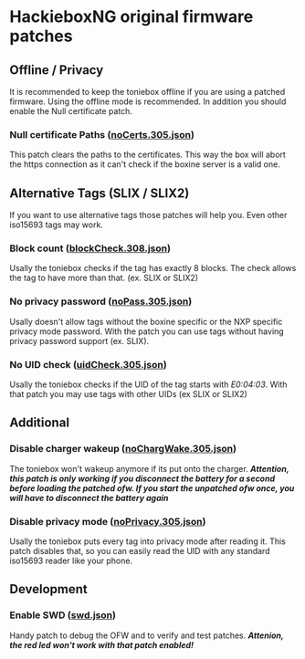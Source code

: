 # HackieboxNG original firmware patches
## Offline / Privacy
It is recommended to keep the toniebox offline if you are using a patched firmware. Using the offline mode is recommended. In addition you should enable the Null certificate patch.

### Null certificate Paths ([noCerts.305.json](https://github.com/toniebox-reverse-engineering/hackiebox_cfw_ng/blob/master/sd-bootloader-ng/bootmanager/sd/revvox/boot/patch/noCerts.305.json))
This patch clears the paths to the certificates. This way the box will abort the https connection as it can't check if the boxine server is a valid one. 

## Alternative Tags (SLIX / SLIX2)
If you want to use alternative tags those patches will help you. Even other iso15693 tags may work.

### Block count ([blockCheck.308.json](https://github.com/toniebox-reverse-engineering/hackiebox_cfw_ng/blob/master/sd-bootloader-ng/bootmanager/sd/revvox/boot/patch/blockCheck.308.json))
Usally the toniebox checks if the tag has exactly 8 blocks. The check allows the tag to have more than that. (ex. SLIX or SLIX2)

### No privacy password ([noPass.305.json](https://github.com/toniebox-reverse-engineering/hackiebox_cfw_ng/blob/master/sd-bootloader-ng/bootmanager/sd/revvox/boot/patch/noPass.305.json))
Usally doesn't allow tags without the boxine specific or the NXP specific privacy mode password. With the patch you can use tags without having privacy password support (ex. SLIX).

### No UID check ([uidCheck.305.json](https://github.com/toniebox-reverse-engineering/hackiebox_cfw_ng/blob/master/sd-bootloader-ng/bootmanager/sd/revvox/boot/patch/uidCheck.305.json))
Usally the toniebox checks if the UID of the tag starts with *E0:04:03*. With that patch you may use tags with other UIDs (ex SLIX or SLIX2)


## Additional
### Disable charger wakeup ([noChargWake.305.json](https://github.com/toniebox-reverse-engineering/hackiebox_cfw_ng/blob/master/sd-bootloader-ng/bootmanager/sd/revvox/boot/patch/noChargWake.305.json))
The toniebox won't wakeup anymore if its put onto the charger. ***Attention, this patch is only working if you disconnect the battery for a second before loading the patched ofw. If you start the unpatched ofw once, you will have to disconnect the battery again***

### Disable privacy mode ([noPrivacy.305.json](https://github.com/toniebox-reverse-engineering/hackiebox_cfw_ng/blob/master/sd-bootloader-ng/bootmanager/sd/revvox/boot/patch/noPrivacy.305.json))
Usally the toniebox puts every tag into privacy mode after reading it. This patch disables that, so you can easily read the UID with any standard iso15693 reader like your phone.


##  Development
### Enable SWD ([swd.json](https://github.com/toniebox-reverse-engineering/hackiebox_cfw_ng/blob/master/sd-bootloader-ng/bootmanager/sd/revvox/boot/patch/swd.json))
Handy patch to debug the OFW and to verify and test patches.
***Attenion, the red led won't work with that patch enabled!***